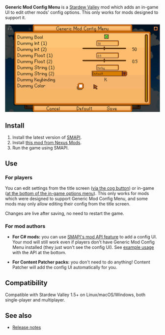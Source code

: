 ﻿**Generic Mod Config Menu** is a [Stardew Valley](http://stardewvalley.net/) mod which adds an
in-game UI to edit other mods' config options. This only works for mods designed to support it.

![](screenshot.png)

## Install
1. Install the latest version of [SMAPI](https://smapi.io).
2. Install [this mod from Nexus Mods](http://www.nexusmods.com/stardewvalley/mods/5098).
3. Run the game using SMAPI.

## Use
### For players
You can edit settings from the title screen ([via the cog button](screenshot-title.png)) or in-game
([at the bottom of the in-game options menu](screenshot-in-game-options.png)). This only works for
mods which were designed to support Generic Mod Config Menu, and some mods may only allow editing
their config from the title screen.

Changes are live after saving, no need to restart the game.

### For mod authors
* **For C# mods:** you can use [SMAPI's mod API feature](https://stardewvalleywiki.com/Modding:Modder_Guide/APIs/Integrations#Mod-provided_APIs)
  to add a config UI. Your mod will still work even if players don't have Generic Mod Config Menu
  installed (they just won't see the config UI). See [example usage](https://gist.github.com/spacechase0/2d8d4dbffe5f2ce9457d2c891a8b99e3)
  with the API at the bottom.

* **For Content Patcher packs:** you don't need to do anything! Content Patcher will add the config
  UI automatically for you.

## Compatibility
Compatible with Stardew Valley 1.5+ on Linux/macOS/Windows, both single-player and multiplayer.

## See also
* [Release notes](release-notes.md)
